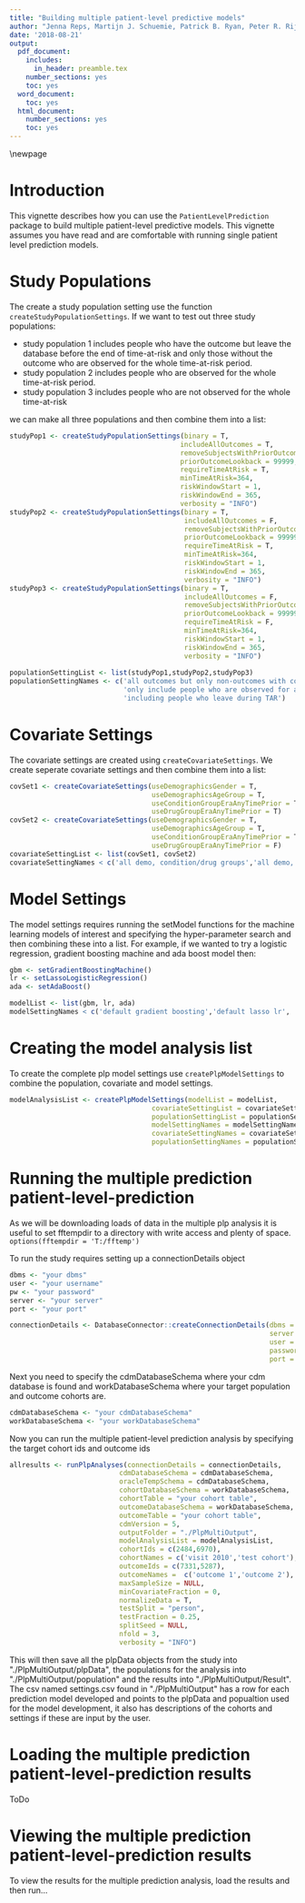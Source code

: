 ```yaml
---
title: "Building multiple patient-level predictive models"
author: "Jenna Reps, Martijn J. Schuemie, Patrick B. Ryan, Peter R. Rijnbeek"
date: '2018-08-21'
output:
  pdf_document:
    includes:
      in_header: preamble.tex
    number_sections: yes
    toc: yes
  word_document:
    toc: yes
  html_document:
    number_sections: yes
    toc: yes
---
```

  <!--
  %\VignetteEngine{knitr}
%\VignetteIndexEntry{Building multiple patient-level predictive models}
-->

\newpage
# Introduction
This vignette describes how you can use the `PatientLevelPrediction` package to build multiple patient-level predictive models. This vignette assumes you have read and are comfortable with running single patient level prediction models.


# Study Populations
The create a study population setting use the function `createStudyPopulationSettings`.  If we want to test out three study populations:

- study population 1 includes people who have the outcome but leave the database before the end of time-at-risk and only those without the outcome who are observed for the whole time-at-risk period.
- study population 2 includes people who are observed for the whole time-at-risk period.
- study population 3 includes people who are not observed for the whole time-at-risk

we can make all three populations and then combine them into a list:


```r
studyPop1 <- createStudyPopulationSettings(binary = T,
                                          includeAllOutcomes = T,
                                          removeSubjectsWithPriorOutcome = TRUE,
                                          priorOutcomeLookback = 99999,
                                          requireTimeAtRisk = T,
                                          minTimeAtRisk=364,
                                          riskWindowStart = 1,
                                          riskWindowEnd = 365,
                                          verbosity = "INFO")
studyPop2 <- createStudyPopulationSettings(binary = T,
                                           includeAllOutcomes = F,
                                           removeSubjectsWithPriorOutcome = TRUE,
                                           priorOutcomeLookback = 99999,
                                           requireTimeAtRisk = T,
                                           minTimeAtRisk=364,
                                           riskWindowStart = 1,
                                           riskWindowEnd = 365,
                                           verbosity = "INFO")
studyPop3 <- createStudyPopulationSettings(binary = T,
                                           includeAllOutcomes = F,
                                           removeSubjectsWithPriorOutcome = TRUE,
                                           priorOutcomeLookback = 99999,
                                           requireTimeAtRisk = F,
                                           minTimeAtRisk=364,
                                           riskWindowStart = 1,
                                           riskWindowEnd = 365,
                                           verbosity = "INFO")
                                           
populationSettingList <- list(studyPop1,studyPop2,studyPop3)
populationSettingNames <- c('all outcomes but only non-outcomes with complete TAR',
                            'only include people who are observed for all TAR',
                            'including people who leave during TAR')
```
# Covariate Settings   
The covariate settings are created using `createCovariateSettings`.  We create seperate covariate settings and then combine them into a list:


```r
covSet1 <- createCovariateSettings(useDemographicsGender = T, 
                                   useDemographicsAgeGroup = T, 
                                   useConditionGroupEraAnyTimePrior = T,
                                   useDrugGroupEraAnyTimePrior = T)
covSet2 <- createCovariateSettings(useDemographicsGender = T, 
                                   useDemographicsAgeGroup = T, 
                                   useConditionGroupEraAnyTimePrior = T,
                                   useDrugGroupEraAnyTimePrior = F)
covariateSettingList <- list(covSet1, covSet2)
covariateSettingNames < c('all demo, condition/drug groups','all demo, condition groups')
```
# Model Settings                                    
The model settings requires running the setModel functions for the machine learning models of interest and specifying the hyper-parameter search and then combining these into a list.  For example, if we wanted to try a logistic regression, gradient boosting machine and ada boost model then:


```r
gbm <- setGradientBoostingMachine()
lr <- setLassoLogisticRegression()
ada <- setAdaBoost()

modelList <- list(gbm, lr, ada)
modelSettingNames < c('default gradient boosting','default lasso lr', 'default ada boost')
```

# Creating the model analysis list   
To create the complete plp model settings use `createPlpModelSettings` to combine the population, covariate and model settings.


```r
modelAnalysisList <- createPlpModelSettings(modelList = modelList, 
                                   covariateSettingList = covariateSettingList,
                                   populationSettingList = populationSettingList,
                                   modelSettingNames = modelSettingNames,
                                   covariateSettingNames = covariateSettingNames, 
                                   populationSettingNames = populationSettingNames)
```

# Running the multiple prediction patient-level-prediction
As we will be downloading loads of data in the multiple plp analysis it is useful to set fftempdir to a directory with write access and plenty of space.
`options(fftempdir = 'T:/fftemp')`

To run the study requires setting up a connectionDetails object


```r
dbms <- "your dbms"
user <- "your username"
pw <- "your password"
server <- "your server"
port <- "your port"

connectionDetails <- DatabaseConnector::createConnectionDetails(dbms = dbms,
                                                                server = server,
                                                                user = user,
                                                                password = pw,
                                                                port = port)
```

Next you need to specify the cdmDatabaseSchema where your cdm database is found and workDatabaseSchema where your target population and outcome cohorts are.


```r
cdmDatabaseSchema <- "your cdmDatabaseSchema"
workDatabaseSchema <- "your workDatabaseSchema"
```

Now you can run the multiple patient-level prediction analysis by specifying the target cohort ids and outcome ids 


```r
allresults <- runPlpAnalyses(connectionDetails = connectionDetails,
                           cdmDatabaseSchema = cdmDatabaseSchema,
                           oracleTempSchema = cdmDatabaseSchema,
                           cohortDatabaseSchema = workDatabaseSchema,
                           cohortTable = "your cohort table",
                           outcomeDatabaseSchema = workDatabaseSchema,
                           outcomeTable = "your cohort table",
                           cdmVersion = 5,
                           outputFolder = "./PlpMultiOutput",
                           modelAnalysisList = modelAnalysisList,
                           cohortIds = c(2484,6970),
                           cohortNames = c('visit 2010','test cohort'),
                           outcomeIds = c(7331,5287),
                           outcomeNames =  c('outcome 1','outcome 2'),
                           maxSampleSize = NULL,
                           minCovariateFraction = 0,
                           normalizeData = T,
                           testSplit = "person",
                           testFraction = 0.25,
                           splitSeed = NULL,
                           nfold = 3,
                           verbosity = "INFO")
```
This will then save all the plpData objects from the study into "./PlpMultiOutput/plpData", the populations for the analysis into "./PlpMultiOutput/population" and the results into "./PlpMultiOutput/Result".  The csv named settings.csv found in "./PlpMultiOutput" has a row for each prediction model developed and points to the plpData and popualtion used for the model development, it also has descriptions of the cohorts and settings if these are input by the user.

# Loading the multiple prediction patient-level-prediction results
ToDo

# Viewing the multiple prediction patient-level-prediction results
To view the results for the multiple prediction analysis, load the results and then run...
